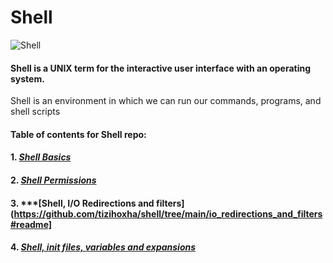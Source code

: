 # Shell

![Shell](https://www.linuxtechi.com/wp-content/uploads/2018/08/Functions-Linux-Shell-Script.jpg)

#### Shell is a UNIX term for the interactive user interface with an operating system. 
Shell is an environment in which we can run our commands, programs, and shell scripts

#### Table of contents for Shell repo:

#### 1. ***[Shell Basics](https://github.com/tizihoxha/shell/tree/main/basics#readme)***
#### 2. ***[Shell Permissions](https://github.com/tizihoxha/shell/tree/main/permissions#readme)***
#### 3. ***[Shell, I/O Redirections and filters](https://github.com/tizihoxha/shell/tree/main/io_redirections_and_filters#readme]
#### 4. ***[Shell, init files, variables and expansions](https://github.com/tizihoxha/shell/tree/main/init_files_variables_and_expansions)***

